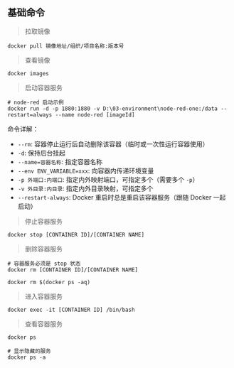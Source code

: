 ## 基础命令

> 拉取镜像

```shell
docker pull 镜像地址/组织/项目名称:版本号
```

> 查看镜像

```shell
docker images
```

> 启动容器服务

```shell
# node-red 启动示例
docker run -d -p 1880:1880 -v D:\03-environment\node-red-one:/data --restart=always --name node-red [imageId]
```

命令详解：

- `--rm`: 容器停止运行后自动删除该容器（临时或一次性运行容器使用）
- `-d`: 保持后台挂起
- `--name=容器名称`: 指定容器名称
- `--env ENV_VARIABLE=xxx`: 向容器内传递环境变量
- `-p 外端口:内端口`: 指定内外映射端口，可指定多个（需要多个 `-p`）
- `-v 外目录:内目录`: 指定内外目录映射，可指定多个
- `--restart-always`: Docker 重启时总是重启该容器服务（跟随 Docker 一起启动）

> 停止容器服务

```shell
docker stop [CONTAINER ID]/[CONTAINER NAME]
```

> 删除容器服务

```shell
# 容器服务必须是 stop 状态
docker rm [CONTAINER ID]/[CONTAINER NAME]

docker rm $(docker ps -aq)
```

> 进入容器服务

```shell
docker exec -it [CONTAINER ID] /bin/bash
```

> 查看容器服务

```shell
docker ps

# 显示隐藏的服务
docker ps -a
```
